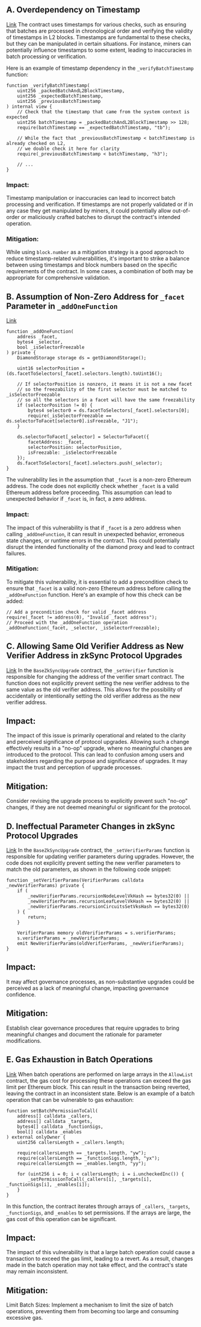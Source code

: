 ## A. Overdependency on Timestamp
[Link](https://github.com/code-423n4/2023-10-zksync/blob/72f5f16ed4ba94c7689fe38fcb0b7d27d2a3f135/code/contracts/ethereum/contracts/zksync/facets/Executor.sol#L74-L95)
The contract uses timestamps for various checks, such as ensuring that batches are processed in chronological order and verifying the validity of timestamps in L2 blocks. Timestamps are fundamental to these checks, but they can be manipulated in certain situations. For instance, miners can potentially influence timestamps to some extent, leading to inaccuracies in batch processing or verification.

Here is an example of timestamp dependency in the `_verifyBatchTimestamp` function:
```solidity
function _verifyBatchTimestamp(
    uint256 _packedBatchAndL2BlockTimestamp,
    uint256 _expectedBatchTimestamp,
    uint256 _previousBatchTimestamp
) internal view {
    // Check that the timestamp that came from the system context is expected
    uint256 batchTimestamp = _packedBatchAndL2BlockTimestamp >> 128;
    require(batchTimestamp == _expectedBatchTimestamp, "tb");

    // While the fact that _previousBatchTimestamp < batchTimestamp is already checked on L2,
    // we double check it here for clarity
    require(_previousBatchTimestamp < batchTimestamp, "h3");

    // ...
}

```
### Impact:
Timestamp manipulation or inaccuracies can lead to incorrect batch processing and verification. If timestamps are not properly validated or if in any case they get manipulated by miners, it could potentially allow out-of-order or maliciously crafted batches to disrupt the contract's intended operation.
### Mitigation:
While using `block.number` as a mitigation strategy is a good approach to reduce timestamp-related vulnerabilities, it's important to strike a balance between using timestamps and block numbers based on the specific requirements of the contract. In some cases, a combination of both may be appropriate for comprehensive validation.

## B. Assumption of Non-Zero Address for `_facet` Parameter in `_addOneFunction`
[Link](https://github.com/code-423n4/2023-10-zksync/blob/72f5f16ed4ba94c7689fe38fcb0b7d27d2a3f135/code/contracts/ethereum/contracts/zksync/libraries/Diamond.sol#L206-L229)
```solidity
function _addOneFunction(
    address _facet,
    bytes4 _selector,
    bool _isSelectorFreezable
) private {
    DiamondStorage storage ds = getDiamondStorage();

    uint16 selectorPosition = (ds.facetToSelectors[_facet].selectors.length).toUint16();

    // If selectorPosition is nonzero, it means it is not a new facet
    // so the freezability of the first selector must be matched to _isSelectorFreezable
    // so all the selectors in a facet will have the same freezability
    if (selectorPosition != 0) {
        bytes4 selector0 = ds.facetToSelectors[_facet].selectors[0];
        require(_isSelectorFreezable == ds.selectorToFacet[selector0].isFreezable, "J1");
    }

    ds.selectorToFacet[_selector] = SelectorToFacet({
        facetAddress: _facet,
        selectorPosition: selectorPosition,
        isFreezable: _isSelectorFreezable
    });
    ds.facetToSelectors[_facet].selectors.push(_selector);
}
```
The vulnerability lies in the assumption that `_facet` is a non-zero Ethereum address. The code does not explicitly check whether `_facet` is a valid Ethereum address before proceeding. This assumption can lead to unexpected behavior if `_facet` is, in fact, a zero address.
### Impact:
The impact of this vulnerability is that if `_facet` is a zero address when calling `_addOneFunction`, it can result in unexpected behavior, erroneous state changes, or runtime errors in the contract. This could potentially disrupt the intended functionality of the diamond proxy and lead to contract failures.
### Mitigation:
To mitigate this vulnerability, it is essential to add a precondition check to ensure that `_facet` is a valid non-zero Ethereum address before calling the `_addOneFunction` function. Here's an example of how this check can be added:
```solidity
// Add a precondition check for valid _facet address
require(_facet != address(0), "Invalid _facet address");
// Proceed with the _addOneFunction operation
_addOneFunction(_facet, _selector, _isSelectorFreezable);
```
## C. Allowing Same Old Verifier Address as New Verifier Address in zkSync Protocol Upgrades
[Link](https://github.com/code-423n4/2023-10-zksync/blob/1fb4649b612fac7b4ee613df6f6b7d921ddd6b0d/code/contracts/ethereum/contracts/upgrades/BaseZkSyncUpgrade.sol#L111-L123)
In the `BaseZkSyncUpgrade` contract, the `_setVerifier` function is responsible for changing the address of the verifier smart contract. The function does not explicitly prevent setting the new verifier address to the same value as the old verifier address. This allows for the possibility of accidentally or intentionally setting the old verifier address as the new verifier address.
## Impact:
The impact of this issue is primarily operational and related to the clarity and perceived significance of protocol upgrades. Allowing such a change effectively results in a "no-op" upgrade, where no meaningful changes are introduced to the protocol. This can lead to confusion among users and stakeholders regarding the purpose and significance of upgrades. It may impact the trust and perception of upgrade processes.
## Mitigation:
Consider revising the upgrade process to explicitly prevent such "no-op" changes, if they are not deemed meaningful or significant for the protocol.
## D. Ineffectual Parameter Changes in zkSync Protocol Upgrades
[Link](https://github.com/code-423n4/2023-10-zksync/blob/1fb4649b612fac7b4ee613df6f6b7d921ddd6b0d/code/contracts/ethereum/contracts/upgrades/BaseZkSyncUpgrade.sol#L127-L139)
In the `BaseZkSyncUpgrade` contract, the `_setVerifierParams` function is responsible for updating verifier parameters during upgrades. However, the code does not explicitly prevent setting the new verifier parameters to match the old parameters, as shown in the following code snippet:
```solidity
function _setVerifierParams(VerifierParams calldata _newVerifierParams) private {
    if (
        _newVerifierParams.recursionNodeLevelVkHash == bytes32(0) ||
        _newVerifierParams.recursionLeafLevelVkHash == bytes32(0) ||
        _newVerifierParams.recursionCircuitsSetVksHash == bytes32(0)
    ) {
        return;
    }

    VerifierParams memory oldVerifierParams = s.verifierParams;
    s.verifierParams = _newVerifierParams;
    emit NewVerifierParams(oldVerifierParams, _newVerifierParams);
}
```
## Impact:
It may affect governance processes, as non-substantive upgrades could be perceived as a lack of meaningful change, impacting governance confidence.
## Mitigation:
Establish clear governance procedures that require upgrades to bring meaningful changes and document the rationale for parameter modifications.
## E. Gas Exhaustion in Batch Operations
[Link](https://github.com/code-423n4/2023-10-zksync/blob/1fb4649b612fac7b4ee613df6f6b7d921ddd6b0d/code/contracts/ethereum/contracts/common/AllowList.sol#L58-L75)
When batch operations are performed on large arrays in the `AllowList` contract, the gas cost for processing these operations can exceed the gas limit per Ethereum block. This can result in the transaction being reverted, leaving the contract in an inconsistent state. Below is an example of a batch operation that can be vulnerable to gas exhaustion:
```solidity
function setBatchPermissionToCall(
    address[] calldata _callers,
    address[] calldata _targets,
    bytes4[] calldata _functionSigs,
    bool[] calldata _enables
) external onlyOwner {
    uint256 callersLength = _callers.length;

    require(callersLength == _targets.length, "yw");
    require(callersLength == _functionSigs.length, "yx");
    require(callersLength == _enables.length, "yy");

    for (uint256 i = 0; i < callersLength; i = i.uncheckedInc()) {
        _setPermissionToCall(_callers[i], _targets[i], _functionSigs[i], _enables[i]);
    }
}
```
In this function, the contract iterates through arrays of `_callers`, `_targets`, `_functionSigs`, and `_enables` to set permissions. If the arrays are large, the gas cost of this operation can be significant.
## Impact:
The impact of this vulnerability is that a large batch operation could cause a transaction to exceed the gas limit, leading to a revert. As a result, changes made in the batch operation may not take effect, and the contract's state may remain inconsistent.
## Mitigation:
Limit Batch Sizes: Implement a mechanism to limit the size of batch operations, preventing them from becoming too large and consuming excessive gas.
